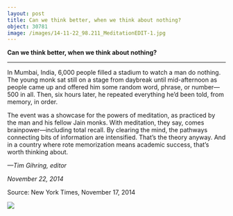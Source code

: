```yaml
---
layout: post
title: Can we think better, when we think about nothing?
object: 30781
image: /images/14-11-22_98.211_MeditationEDIT-1.jpg
---
```

**Can we think better, when we think about nothing?**

****

In Mumbai, India, 6,000 people filled a stadium to watch a man do nothing. The young monk sat still on a stage from daybreak until mid-afternoon as people came up and offered him some random word, phrase, or number—500 in all. Then, six hours later, he repeated everything he’d been told, from memory, in order.

The event was a showcase for the powers of meditation, as practiced by the man and his fellow Jain monks. With meditation, they say, comes brainpower—including total recall. By clearing the mind, the pathways connecting bits of information are intensified. That’s the theory anyway. And in a country where rote memorization means academic success, that’s worth thinking about.

*—Tim Gihring, editor*

*November 22, 2014*

Source: New York Times, November 17, 2014

![]({{siteurl.base}}/images/14-11-22_98.211_MeditationEDIT-1.jpg)
